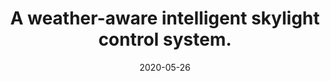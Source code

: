 ---
title: "A weather-aware intelligent skylight control system."
collection: publications
permalink: /publication/patent-1
date: 2020-05-26
level: patent
venue: 'CN patent'
link: 'https://www.cnipa.gov.cn/'
citation: 'Bowen Jia, Qunqiang Hu, <b>Bowen Wang</b>.A weather-aware intelligent skylight control system[P].China:CN202010452971.5,2020-05-26.'
---